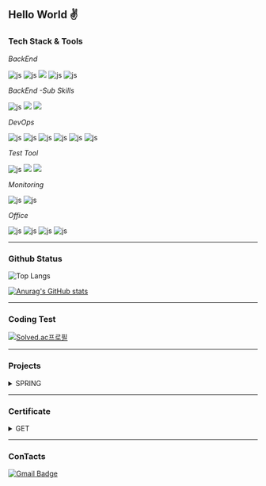 

## Hello World :v:


### Tech Stack & Tools
*BackEnd*

![js](https://img.shields.io/badge/Java-ED8B00?style=for-the-badge&logo=openjdk&logoColor=white)
![js](https://img.shields.io/badge/Spring-6DB33F?style=for-the-badge&logo=spring&logoColor=white)
<img src="https://img.shields.io/badge/Springboot-6DB33F?style=for-the-badge&logo=springboot&logoColor=white">
![js](https://img.shields.io/badge/MySQL-00000F?style=for-the-badge&logo=mysql&logoColor=white)
![js](https://img.shields.io/badge/PostgreSQL-4169E1?style=for-the-badge&logo=PostgreSQL&logoColor=white)

*BackEnd -Sub Skills*

![js](https://img.shields.io/badge/redis-%23DD0031.svg?&style=for-the-badge&logo=redis&logoColor=white)
<img src="https://img.shields.io/badge/apache kafka-231F20?style=for-the-badge&logo=apache kafka&logoColor=white">
<img src="https://img.shields.io/badge/Elastic Stack-005571?style=for-the-badge&logo=Elastic Stack&logoColor=white">

*DevOps*

![js](https://img.shields.io/badge/GitHub-100000?style=for-the-badge&logo=github&logoColor=white)
![js](https://img.shields.io/badge/GitHub_Actions-2088FF?style=for-the-badge&logo=github-actions&logoColor=white)
![js](https://img.shields.io/badge/Amazon_AWS-232F3E?style=for-the-badge&logo=amazon-aws&logoColor=white)
![js](https://img.shields.io/badge/docker-%230db7ed.svg?style=for-the-badge&logo=docker&logoColor=white)
![js](https://img.shields.io/badge/docker--compose-2496ED?style=for-the-badge&logo=docker&logoColor=white)
![js](https://img.shields.io/badge/jenkins-D24939?style=for-the-badge&logo=jenkins&logoColor=white)


*Test Tool*

![js](https://img.shields.io/badge/Postman-FF6C37?style=for-the-badge&logo=postman&logoColor=white)
<img src="https://img.shields.io/badge/junit5-25A162?style=for-the-badge&logo=junit5&logoColor=white">
<img src="https://img.shields.io/badge/apache jmeter-D22128?style=for-the-badge&logo=apache jmeter&logoColor=white">

*Monitoring*

![js](https://img.shields.io/badge/prometheus-E6522C?style=for-the-badge&logo=prometheus&logoColor=white)
![js](https://img.shields.io/badge/grafana-F46800?style=for-the-badge&logo=grafana&logoColor=white)


*Office*

![js](https://img.shields.io/badge/Notion-000000?style=for-the-badge&logo=notion&logoColor=white)
![js](https://img.shields.io/badge/Slack-4A154B?style=for-the-badge&logo=slack&logoColor=white)
![js](https://img.shields.io/badge/Discord-7289DA?style=for-the-badge&logo=discord&logoColor=white)
![js](https://img.shields.io/badge/Zoom-2D8CFF?style=for-the-badge&logo=zoom&logoColor=white)

---

### Github Status 

![Top Langs](https://github-readme-stats.vercel.app/api/top-langs/?username=InHeeS&layout=compact)


[![Anurag's GitHub stats](https://github-readme-stats.vercel.app/api?username=InHeeS)](https://github.com/anuraghazra/github-readme-stats)

---

### Coding Test 
[![Solved.ac프로필](http://mazassumnida.wtf/api/v2/generate_badge?boj=whdlsgml1599)](https://solved.ac/whdlsgml1599)

---

### Projects

<details>
  <summary>SPRING</summary>

  | Project Name | Description | Duration | Year | status | 
  | ---- | ---- | ---- | ---- | --- |
  | Ali Express | B2C 기반 축소 이커머스 웹 서비스 | 2주 | 2023 | 완료 |
  | Flash Frenzy | 1000만 건의 데이터를 신속하게 검색 및 정확한 주문 처리를 제공하는 이커머스 플랫폼 서비스 | 6주 | 2023 | 완료 |
  | 2024_CAPSTONE | CCTV 교통사고 탐지 및 응급구조 자동화 시스템 서비스  | 8주 | 2024 | 완료 |
  | BUSINESS-AI-24 | 배달 및 포장 음식 주문 관리 플랫폼 개발 | 2주 | 2024 | 완료 |
  | HUB AI SERVICE | 문류 관리 및 배송 시스템을 위한 MSA 기반 플랫폼 개발 | 2주 | 2024 | 완료 |
  | Trading Trends | MSA를 기반으로 한 국내 시장 주식 코인 거래자 들을 위한 인사이트를 주는 시스템 입니다. | 5주 | 2024 | 진행중 |

</details>

---

### Certificate 

<details>
  <summary>GET</summary>

  | Category | Issuing Organization | Certificate | Issued Year |
  | ---- | ---- | ---- | ---- |
  | IT | Amazon Web Services (AWS) | AWS Certified Cloud Practitioner | 2024 |
  |  | Amazon Web Services (AWS) | AWS Certified Solutions Architect - Associate | 2024 |
  |  | 한국데이터산업진흥원 (Korea Data Agency)| SQL 개발자(SQLD) | 2024 |
  |  | 한국산업인력공단 (Human Resources Development Service of Korea, HRD Korea) | 정보 처리 기사 | 2024 |

</details>

---

### ConTacts
[![Gmail Badge](https://img.shields.io/badge/Gmail-d14836?style=flat-square&logo=Gmail&logoColor=white&link=mailto:whdlsgml1599@gmail.com)](mailto:whdlsgml1599@gmail.com)	


<!--
**InHeeS/InHeeS** is a ✨ _special_ ✨ repository because its `README.md` (this file) appears on your GitHub profile.
---


Here are some ideas to get you started:

- 🔭 I’m currently working on ...
- 🌱 I’m currently learning ...
- 👯 I’m looking to collaborate on ...
- 🤔 I’m looking for help with ...
- 💬 Ask me about ...
- 📫 How to reach me: ...
- 😄 Pronouns: ...
- ⚡ Fun fact: ...
-->
